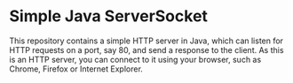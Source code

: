 # Simple Java ServerSocket

This repository contains a simple HTTP server in Java, which can listen for HTTP requests on a port, 
say 80, and send a response to the client. As this is an HTTP server, you can connect to it using your browser, 
such as Chrome, Firefox or Internet Explorer.